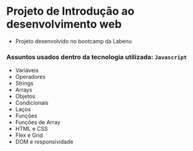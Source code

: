 # Projeto de Introdução ao desenvolvimento web
- Projeto desenvolvido no bootcamp da Labenu

### Assuntos usados dentro da tecnologia utilizada: `Javascript`
- Variáveis
- Operadores
- Strings
- Arrays
- Objetos
- Condicionais
- Laços
- Funções
- Funções de Array
- HTML e CSS
- Flex e Grid
- DOM e responsividade


